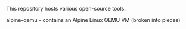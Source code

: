 This repository hosts various open-source tools.

alpine-qemu - contains an Alpine Linux QEMU VM (broken into pieces)
